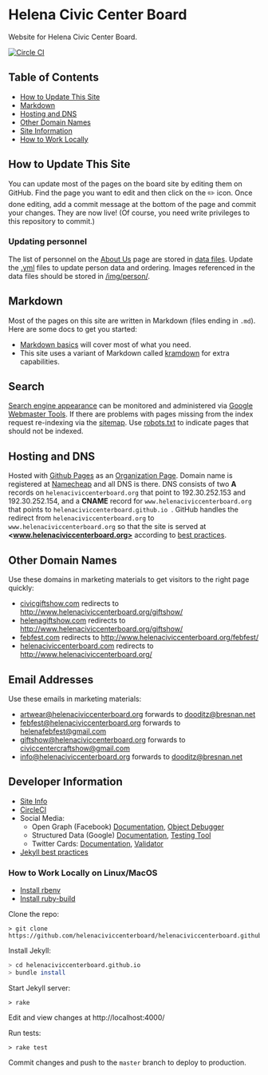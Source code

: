 # Helena Civic Center Board

Website for Helena Civic Center Board.

[![Circle CI](https://circleci.com/gh/helenaciviccenterboard/helenaciviccenterboard.github.io.svg?style=svg)](https://circleci.com/gh/helenaciviccenterboard/helenaciviccenterboard.github.io)

## Table of Contents

- [How to Update This Site](#how-to-update-this-site)
- [Markdown](#markdown)
- [Hosting and DNS](#hosting-and-dns)
- [Other Domain Names](#other-domain-names)
- [Site Information](#site-information)
- [How to Work Locally](#how-to-work-locally)

## How to Update This Site

You can update most of the pages on the board site by editing them on GitHub. Find the page you want to edit and then click on the :pencil2: icon. Once done editing, add a commit message at the bottom of the page and commit your changes. They are now live! (Of course, you need write privileges to this repository to commit.)

### Updating personnel

The list of personnel on the [About Us](http://www.helenaciviccenterboard.org/about/) page are stored in [data files](_data). Update the [.yml](https://en.wikipedia.org/wiki/YAML) files to update person data and ordering. Images referenced in the data files should be stored in [/img/person/](/img/person/).

## Markdown

Most of the pages on this site are written in Markdown (files ending in `.md`). Here are some docs to get you started:

- [Markdown basics](https://help.github.com/articles/markdown-basics/) will cover most of what you need.
- This site uses a variant of Markdown called [kramdown](http://kramdown.gettalong.org/quickref.html) for extra capabilities.

## Search

[Search engine appearance](https://www.google.com/?gws_rd=ssl#q=site:www.helenaciviccenterboard.org) can be monitored and administered via [Google Webmaster Tools](https://www.google.com/webmasters/). If there are problems with pages missing from the index request re-indexing via the [sitemap](http://www.helenaciviccenterboard.org/sitemap.xml). Use [robots.txt](http://www.helenaciviccenterboard.org/robots.txt) to indicate pages that should not be indexed.

## Hosting and DNS

Hosted with [Github Pages](https://pages.github.com/) as an [Organization Page](https://help.github.com/articles/user-organization-and-project-pages/#user--organization-pages). Domain name is registered at [Namecheap](https://www.namecheap.com/) and all DNS is there. DNS consists of two **A** records on `helenaciviccenterboard.org` that point to 192.30.252.153 and 192.30.252.154, and a **CNAME** record for `www.helenaciviccenterboard.org` that points to `helenaciviccenterboard.github.io
`. GitHub handles the redirect from `helenaciviccenterboard.org` to `www.helenaciviccenterboard.org` so that the site is served at **<www.helenaciviccenterboard.org>** according to [best practices](https://help.github.com/articles/about-custom-domains-for-github-pages-sites/).

## Other Domain Names

Use these domains in marketing materials to get visitors to the right page quickly:

- [civicgiftshow.com](http://civicgiftshow.com/) redirects to http://www.helenaciviccenterboard.org/giftshow/
- [helenagiftshow.com](http://helenagiftshow.com/) redirects to http://www.helenaciviccenterboard.org/giftshow/
- [febfest.com](http://febfest.com/) redirects to http://www.helenaciviccenterboard.org/febfest/
- [helenaciviccenterboard.com](http://helenaciviccenterboard.com/) redirects to http://www.helenaciviccenterboard.org/

## Email Addresses

Use these emails in marketing materials:

- <artwear@helenaciviccenterboard.org> forwards to <dooditz@bresnan.net>
- <febfest@helenaciviccenterboard.org> forwards to <helenafebfest@gmail.com>
- <giftshow@helenaciviccenterboard.org> forwards to <civiccentercraftshow@gmail.com>
- <info@helenaciviccenterboard.org> forwards to <dooditz@bresnan.net>

## Developer Information

- [Site Info](http://www.helenaciviccenterboard.org/info)
- [CircleCI](https://circleci.com/gh/helenaciviccenterboard/www.helenaciviccenterboard.org)
- Social Media:
  - Open Graph (Facebook) [Documentation](https://developers.facebook.com/docs/sharing/webmasters), [Object Debugger](https://developers.facebook.com/tools/debug/)
  - Structured Data (Google) [Documentation](https://developers.google.com/structured-data/), [Testing Tool](https://developers.google.com/structured-data/testing-tool/)
  - Twitter Cards: [Documentation](https://dev.twitter.com/cards/overview), [Validator](https://cards-dev.twitter.com/validator)
- [Jekyll best practices](http://ben.balter.com/jekyll-style-guide/)

### How to Work Locally on Linux/MacOS

* [Install rbenv](https://github.com/rbenv/rbenv#installation)
* [Install ruby-build](https://github.com/rbenv/ruby-build#installation)

Clone the repo:
```
> git clone https://github.com/helenaciviccenterboard/helenaciviccenterboard.github.io.git
```

Install Jekyll:
```sh
> cd helenaciviccenterboard.github.io
> bundle install
```

Start Jekyll server:
```
> rake
```

Edit and view changes at http://localhost:4000/

Run tests:

```
> rake test
```

Commit changes and push to the `master` branch to deploy to production.
